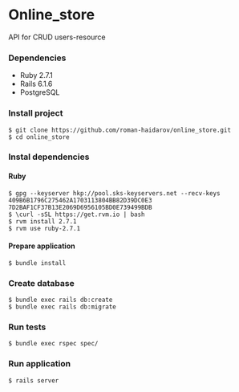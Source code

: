 # Online_store

API for CRUD users-resource

### Dependencies
* Ruby 2.7.1
* Rails 6.1.6
* PostgreSQL

### Install project
```
$ git clone https://github.com/roman-haidarov/online_store.git
$ cd online_store
```

### Instal dependencies
#### Ruby
```
$ gpg --keyserver hkp://pool.sks-keyservers.net --recv-keys 409B6B1796C275462A1703113804BB82D39DC0E3 7D2BAF1CF37B13E2069D6956105BD0E739499BDB
$ \curl -sSL https://get.rvm.io | bash
$ rvm install 2.7.1
$ rvm use ruby-2.7.1
```

#### Prepare application
```
$ bundle install
```

### Create database
```
$ bundle exec rails db:create
$ bundle exec rails db:migrate
```

### Run tests
```
$ bundle exec rspec spec/
```

### Run application
```
$ rails server
```